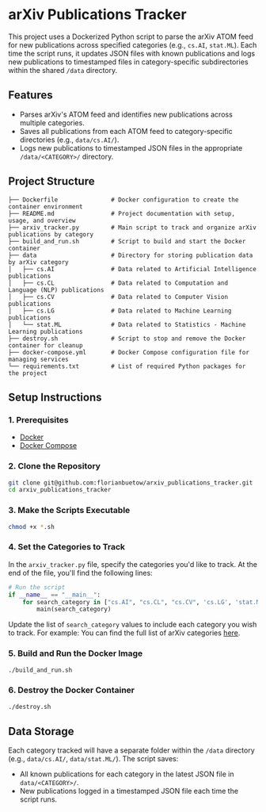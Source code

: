 
# arXiv Publications Tracker

This project uses a Dockerized Python script to parse the arXiv ATOM feed for new publications across specified categories (e.g., `cs.AI`, `stat.ML`). Each time the script runs, it updates JSON files with known publications and logs new publications to timestamped files in category-specific subdirectories within the shared `/data` directory.

## Features
- Parses arXiv's ATOM feed and identifies new publications across multiple categories.
- Saves all publications from each ATOM feed to category-specific directories (e.g., `data/cs.AI/`).
- Logs new publications to timestamped JSON files in the appropriate `/data/<CATEGORY>/` directory.

## Project Structure

```
├── Dockerfile               # Docker configuration to create the container environment
├── README.md                # Project documentation with setup, usage, and overview
├── arxiv_tracker.py         # Main script to track and organize arXiv publications by category
├── build_and_run.sh         # Script to build and start the Docker container
├── data                     # Directory for storing publication data by arXiv category
│   ├── cs.AI                # Data related to Artificial Intelligence publications
│   ├── cs.CL                # Data related to Computation and Language (NLP) publications
│   ├── cs.CV                # Data related to Computer Vision publications
│   ├── cs.LG                # Data related to Machine Learning publications
│   └── stat.ML              # Data related to Statistics - Machine Learning publications
├── destroy.sh               # Script to stop and remove the Docker container for cleanup
├── docker-compose.yml       # Docker Compose configuration file for managing services
└── requirements.txt         # List of required Python packages for the project
```
## Setup Instructions

### 1. Prerequisites

- [Docker](https://docs.docker.com/get-docker/)
- [Docker Compose](https://docs.docker.com/compose/install/)

### 2. Clone the Repository

```bash
git clone git@github.com:florianbuetow/arxiv_publications_tracker.git
cd arxiv_publications_tracker
```

### 3. Make the Scripts Executable

```bash
chmod +x *.sh
```

### 4. Set the Categories to Track

In the `arxiv_tracker.py` file, specify the categories you'd like to track. At the end of the file, you'll find the following lines:

```python
# Run the script
if __name__ == "__main__":
    for search_category in ["cs.AI", "cs.CL", "cs.CV", 'cs.LG', 'stat.ML']:
        main(search_category)
```
Update the list of `search_category` values to include each category you wish to track. For example:
You can find the full list of arXiv categories [here](https://arxiv.org/category_taxonomy).

### 5. Build and Run the Docker Image

```bash
./build_and_run.sh
```

### 6. Destroy the Docker Container

```bash
./destroy.sh
```

## Data Storage

Each category tracked will have a separate folder within the `/data` directory (e.g., `data/cs.AI/`, `data/stat.ML/`). The script saves:
- All known publications for each category in the latest JSON file in `data/<CATEGORY>/`.
- New publications logged in a timestamped JSON file each time the script runs.

